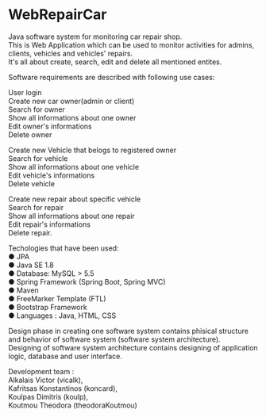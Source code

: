 # WebRepairCar

Java software system for monitoring car repair shop.  
This is Web Application which can be used to monitor activities for admins, clients, vehicles and vehicles' repairs.      
It's all about create, search, edit and delete all mentioned entites.

Software requirements are described with following use cases:

  User login   
  Create new car owner(admin or client)  
  Search for owner   
  Show all informations about one owner  
  Edit owner's informations  
  Delete owner

  Create new Vehicle that belogs to registered owner   
  Search for vehicle  
  Show all informations about one vehicle  
  Edit vehicle's informations  
  Delete vehicle

  Create new repair about specific vehicle  
  Search for repair  	  
  Show all informations about one repair  
  Edit repair's informations  
  Delete repair.
   
  Techologies that have been used:  
    ● JPA    
    ● Java SE 1.8    
    ● Database: MySQL > 5.5    
    ● Spring Framework (Spring Boot, Spring MVC)     
    ● Maven     
    ● FreeMarker Template (FTL)  
    ● Bootstrap Framework   
    ● Languages : Java, HTML, CSS   
      
      
Design phase in creating one software system contains phisical structure and behavior of software system (software system architecture).  	
Designing of software system architecture contains designing of application logic, database and user interface.    
   
Development team :  
              Alkalais Victor (vicalk),   
              Kafritsas Konstantinos (koncard),   
              Koulpas Dimitris (koulp),    
              Koutmou Theodora (theodoraKoutmou)
     
    
